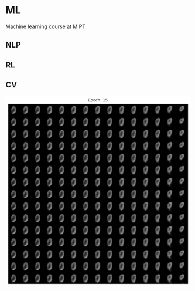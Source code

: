 # ML
Machine learning course at MIPT

## NLP
## RL
## CV


![zeroes](https://github.com/SokolovVadim/ML/blob/main/Assignment4/zeroes.png)
